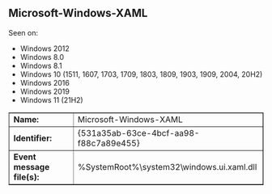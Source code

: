 ## Microsoft-Windows-XAML

Seen on:
* Windows 2012
* Windows 8.0
* Windows 8.1
* Windows 10 (1511, 1607, 1703, 1709, 1803, 1809, 1903, 1909, 2004, 20H2)
* Windows 2016
* Windows 2019
* Windows 11 (21H2)

<table border="1" class="docutils">
  <tbody>
    <tr>
      <td><b>Name:</b></td>
      <td>Microsoft-Windows-XAML</td>
    </tr>
    <tr>
      <td><b>Identifier:</b></td>
      <td>{531a35ab-63ce-4bcf-aa98-f88c7a89e455}</td>
    </tr>
    <tr>
      <td><b>Event message file(s):</b></td>
      <td>%SystemRoot%\system32\windows.ui.xaml.dll</td>
    </tr>
  </tbody>
</table>

&nbsp;

